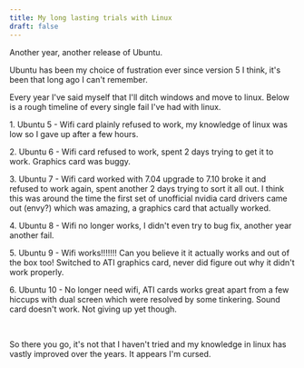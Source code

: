 ```yaml
---
title: My long lasting trials with Linux
draft: false
---
```

<p>Another year, another release of Ubuntu.</p><p>Ubuntu has been my choice of fustration ever since version 5 I think, it's been that long ago I can't remember.</p><p>Every year I've said myself that I'll ditch windows and move to linux. Below is a rough timeline of every single fail I've had with linux.</p><p>1. Ubuntu 5 - Wifi card plainly refused to work, my knowledge of linux was low so I gave up after a few hours.</p><p>2. Ubuntu 6 - Wifi card refused to work, spent 2 days trying to get it to work. Graphics card was buggy.</p><p>3. Ubuntu 7 - Wifi card worked with 7.04 upgrade to 7.10 broke it and refused to work again, spent another 2 days trying to sort it all out. I think this was around the time the first set of unofficial nvidia card drivers came out (envy?) which was amazing, a graphics card that actually worked.</p><p>4. Ubuntu 8 - Wifi no longer works, I didn't even try to bug fix, another year another fail.</p><p>5. Ubuntu 9 - Wifi works!!!!!!! Can you believe it it actually works and out of the box too! Switched to ATI&nbsp;graphics card, never did figure out why it didn't work properly.</p><p>6. Ubuntu 10 - No longer need wifi, ATI&nbsp;cards works great apart from a few hiccups with dual screen which were resolved by some tinkering. Sound card doesn't work. Not giving up yet though.</p><p>&nbsp;</p><p>So there you go, it's not that I haven't tried and my knowledge in linux has vastly improved over the years. It appears I'm cursed.</p>
